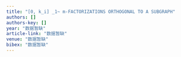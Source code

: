 ```yaml
---
title: "[0, k_i] _1~ m-FACTORIZATIONS ORTHOGONAL TO A SUBGRAPH"
authors: []
authors-key: []
year: "数据暂缺"
article-link: "数据暂缺"
venue: "数据暂缺"
bibex: "数据暂缺"
---
```


